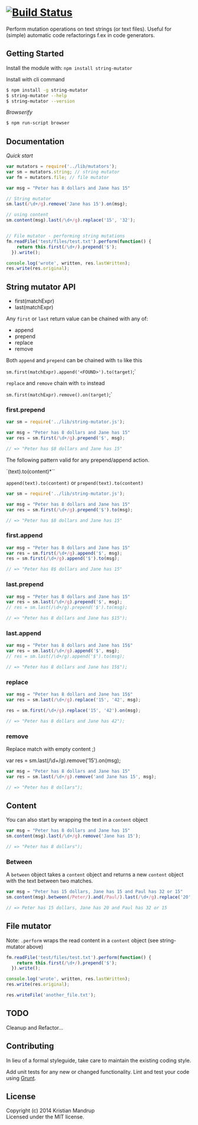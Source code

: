 #  [![Build Status](https://secure.travis-ci.org/kristianmandrup/string-mutator.png?branch=master)](http://travis-ci.org/kristianmandrup/string-mutator)

Perform mutation operations on text strings (or text files). 
Useful for (simple) automatic code refactorings f.ex in code generators.

## Getting Started

Install the module with: `npm install string-mutator`

Install with cli command

```sh
$ npm install -g string-mutator
$ string-mutator --help
$ string-mutator --version
```

*Browserify*

```sh
$ npm run-script browser
```

## Documentation

*Quick start*

```javascript
var mutators = require('../lib/mutators');
var sm = mutators.string; // string mutator
var fm = mutators.file; // file mutator

var msg = "Peter has 8 dollars and Jane has 15"

// String mutator
sm.last(/\d+/g).remove('Jane has 15').on(msg);

// using content
sm.content(msg).last(/\d+/g).replace('15', '32');


// File mutator - performing string mutations
fm.readFile('test/files/test.txt').perform(function() {
    return this.first(/\d+/).prepend('$');
  }).write();

console.log('wrote', written, res.lastWritten);
res.write(res.original);
```

## String mutator API

- first(matchExpr)
- last(matchExpr)

Any `first` or `last` return value can be chained with any of:

- append
- prepend
- replace
- remove

Both `append` and `prepend` can be chained with `to` like this

`sm.first(matchExpr).append('<FOUND>').to(target)`;`

`replace` and `remove` chain with `to` instead

`sm.first(matchExpr).remove().on(target)`;`

### first.prepend

```javascript
var sm = require('../lib/string-mutator.js');

var msg = "Peter has 8 dollars and Jane has 15"
var res = sm.first(/\d+/g).prepend('$', msg);

// => "Peter has $8 dollars and Jane has 15"
```

The following pattern valid for any prepend/append action.

`<action>(text).to(content)*``

`append(text).to(content)` or `prepend(text).to(content)`

```javascript
var sm = require('../lib/string-mutator.js');

var msg = "Peter has 8 dollars and Jane has 15"
var res = sm.first(/\d+/g).prepend('$').to(msg);

// => "Peter has $8 dollars and Jane has 15"
```

### first.append

```javascript
var msg = "Peter has 8 dollars and Jane has 15"
var res = sm.first(/\d+/g).append('$', msg);
res = sm.first(/\d+/g).append('$').to(msg);

// => "Peter has 8$ dollars and Jane has 15"
```

### last.prepend

```javascript
var msg = "Peter has 8 dollars and Jane has 15"
var res = sm.last(/\d+/g).prepend('$', msg);
// res = sm.last(/\d+/g).prepend('$').to(msg);

// => "Peter has 8 dollars and Jane has $15");
```

### last.append

```javascript
var msg = "Peter has 8 dollars and Jane has 15$"
var res = sm.last(/\d+/g).append('$', msg);
// res = sm.last(/\d+/g).append('$').to(msg);

// => "Peter has 8 dollars and Jane has 15$");
```

### replace

```javascript
var msg = "Peter has 8 dollars and Jane has 15$"
var res = sm.last(/\d+/g).replace('15', '42', msg);

res = sm.first(/\d+/g).replace('15', '42').on(msg);

// => "Peter has 8 dollars and Jane has 42");
```

### remove

Replace match with empty content ;)

var res = sm.last(/\d+/g).remove('15').on(msg);

```javascript
var msg = "Peter has 8 dollars and Jane has 15"
var res = sm.last(/\d+/g).remove('and Jane has 15', msg);

// => "Peter has 8 dollars");
```

## Content

You can also start by wrapping the text in a `content` object

```javascript
var msg = "Peter has 8 dollars and Jane has 15"
sm.content(msg).last(/\d+/g).remove('Jane has 15');

// => "Peter has 8 dollars");
```

### Between

A `between` object takes a `content` object and returns a new `content` object with the text between two matches.

```javascript
var msg = "Peter has 15 dollars, Jane has 15 and Paul has 32 or 15"
sm.content(msg).between(/Peter/).and(/Paul/).last(/\d+/g).replace('20');

// => Peter has 15 dollars, Jane has 20 and Paul has 32 or 15
```

## File mutator

Note: `.perform` wraps the read content in a `content` object (see string-mutator above)

```javascript
fm.readFile('test/files/test.txt').perform(function() {
    return this.first(/\d+/).prepend('$');
  }).write();

console.log('wrote', written, res.lastWritten);
res.write(res.original);

res.writeFile('another_file.txt');
```

## TODO

Cleanup and Refactor...

## Contributing

In lieu of a formal styleguide, take care to maintain the existing coding style. 

Add unit tests for any new or changed functionality. Lint and test your code using [Grunt](http://gruntjs.com).


## License

Copyright (c) 2014 Kristian Mandrup  
Licensed under the MIT license.
